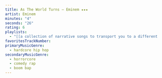```yaml
---
title: As The World Turns — Eminem ★★★
artist: Eminem
minutes: "4"
seconds: "26"
rating: 6
playlists:
  - "[[a collection of narrative songs to transport you to a different world]]"
favoritesTrackNumber:
primaryMusicGenre:
  - hardcore hip hop
secondaryMusicGenre:
  - horrorcore
  - comedy rap
  - boom bap
---
```

